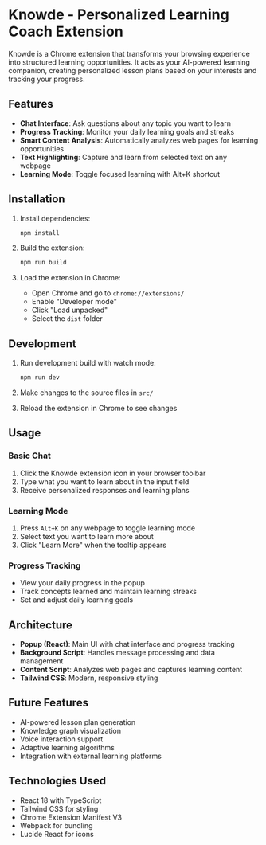 # Knowde - Personalized Learning Coach Extension

Knowde is a Chrome extension that transforms your browsing experience into structured learning opportunities. It acts as your AI-powered learning companion, creating personalized lesson plans based on your interests and tracking your progress.

## Features

- **Chat Interface**: Ask questions about any topic you want to learn
- **Progress Tracking**: Monitor your daily learning goals and streaks
- **Smart Content Analysis**: Automatically analyzes web pages for learning opportunities
- **Text Highlighting**: Capture and learn from selected text on any webpage
- **Learning Mode**: Toggle focused learning with Alt+K shortcut

## Installation

1. Install dependencies:

   ```bash
   npm install
   ```

2. Build the extension:

   ```bash
   npm run build
   ```

3. Load the extension in Chrome:
   - Open Chrome and go to `chrome://extensions/`
   - Enable "Developer mode"
   - Click "Load unpacked"
   - Select the `dist` folder

## Development

1. Run development build with watch mode:

   ```bash
   npm run dev
   ```

2. Make changes to the source files in `src/`

3. Reload the extension in Chrome to see changes

## Usage

### Basic Chat

1. Click the Knowde extension icon in your browser toolbar
2. Type what you want to learn about in the input field
3. Receive personalized responses and learning plans

### Learning Mode

1. Press `Alt+K` on any webpage to toggle learning mode
2. Select text you want to learn more about
3. Click "Learn More" when the tooltip appears

### Progress Tracking

- View your daily progress in the popup
- Track concepts learned and maintain learning streaks
- Set and adjust daily learning goals

## Architecture

- **Popup (React)**: Main UI with chat interface and progress tracking
- **Background Script**: Handles message processing and data management
- **Content Script**: Analyzes web pages and captures learning content
- **Tailwind CSS**: Modern, responsive styling

## Future Features

- AI-powered lesson plan generation
- Knowledge graph visualization
- Voice interaction support
- Adaptive learning algorithms
- Integration with external learning platforms

## Technologies Used

- React 18 with TypeScript
- Tailwind CSS for styling
- Chrome Extension Manifest V3
- Webpack for bundling
- Lucide React for icons
